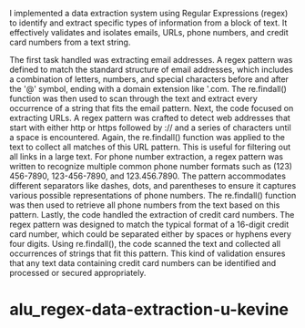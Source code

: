 I implemented a data extraction system using Regular Expressions (regex) to identify and extract specific types of information from a block of text.  It effectively validates and isolates emails, URLs, phone numbers, and credit card numbers from a text string.

The first task handled was extracting email addresses. A regex pattern was defined to match the standard structure of email addresses, which includes a combination of letters, numbers, and special characters before and after the '@' symbol, ending with a domain extension like '.com. The re.findall() function was then used to scan through the text and extract every occurrence of a string that fits the email pattern.
Next, the code focused on extracting URLs. A regex pattern was crafted to detect web addresses that start with either http or https followed by :// and a series of characters until a space is encountered. Again, the re.findall() function was applied to the text to collect all matches of this URL pattern. This is useful for filtering out all links in a large text.
For phone number extraction, a regex pattern was written to recognize multiple common phone number formats such as (123) 456-7890, 123-456-7890, and 123.456.7890. The pattern accommodates different separators like dashes, dots, and parentheses to ensure it captures various possible representations of phone numbers. The re.findall() function was then used to retrieve all phone numbers from the text based on this pattern.
Lastly, the code handled the extraction of credit card numbers. The regex pattern was designed to match the typical format of a 16-digit credit card number, which could be separated either by spaces or hyphens every four digits. Using re.findall(), the code scanned the text and collected all occurrences of strings that fit this pattern. This kind of validation ensures that any text data containing credit card numbers can be identified and processed or secured appropriately.

# alu_regex-data-extraction-u-kevine
